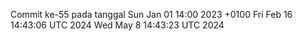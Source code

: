 Commit ke-55 pada tanggal Sun Jan 01 14:00 2023 +0100
Fri Feb 16 14:43:06 UTC 2024
Wed May  8 14:43:23 UTC 2024

